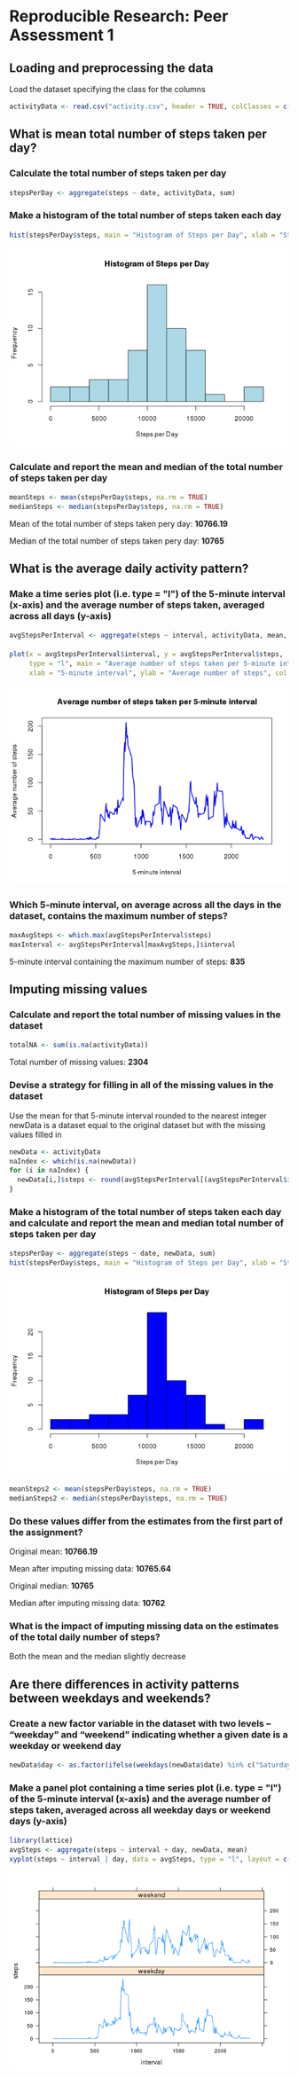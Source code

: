 # Reproducible Research: Peer Assessment 1

## Loading and preprocessing the data

Load the dataset specifying the class for the columns


```r
activityData <- read.csv("activity.csv", header = TRUE, colClasses = c("integer", "Date", "integer"))
```

## What is mean total number of steps taken per day?
### Calculate the total number of steps taken per day

```r
stepsPerDay <- aggregate(steps ~ date, activityData, sum)
```

### Make a histogram of the total number of steps taken each day

```r
hist(stepsPerDay$steps, main = "Histogram of Steps per Day", xlab = "Steps per Day", col = "lightblue", breaks = 10)
```

![](PA1_template_files/figure-html/unnamed-chunk-3-1.png)

### Calculate and report the mean and median of the total number of steps taken per day

```r
meanSteps <- mean(stepsPerDay$steps, na.rm = TRUE)
medianSteps <- median(stepsPerDay$steps, na.rm = TRUE)
```

Mean of the total number of steps taken pery day: **10766.19**

Median of the total number of steps taken pery day: **10765**

## What is the average daily activity pattern?
### Make a time series plot (i.e. type = "l") of the 5-minute interval (x-axis) and the average number of steps taken, averaged across all days (y-axis)

```r
avgStepsPerInterval <- aggregate(steps ~ interval, activityData, mean, na.rm = TRUE)

plot(x = avgStepsPerInterval$interval, y = avgStepsPerInterval$steps, 
     type = "l", main = "Average number of steps taken per 5-minute interval", 
     xlab = "5-minute interval", ylab = "Average number of steps", col = "blue", lwd = 2)
```

![](PA1_template_files/figure-html/unnamed-chunk-5-1.png)

### Which 5-minute interval, on average across all the days in the dataset, contains the maximum number of steps?

```r
maxAvgSteps <- which.max(avgStepsPerInterval$steps)
maxInterval <- avgStepsPerInterval[maxAvgSteps,]$interval
```
5-minute interval containing the maximum number of steps: **835**

## Imputing missing values
### Calculate and report the total number of missing values in the dataset

```r
totalNA <- sum(is.na(activityData))
```

Total number of missing values: **2304**

### Devise a strategy for filling in all of the missing values in the dataset
Use the mean for that 5-minute interval rounded to the nearest integer
newData is a dataset equal to the original dataset but with the missing values filled in

```r
newData <- activityData
naIndex <- which(is.na(newData))
for (i in naIndex) {
  newData[i,]$steps <- round(avgStepsPerInterval[(avgStepsPerInterval$interval == newData[i,]$interval),]$steps)
}
```

### Make a histogram of the total number of steps taken each day and calculate and report the mean and median total number of steps taken per day

```r
stepsPerDay <- aggregate(steps ~ date, newData, sum)
hist(stepsPerDay$steps, main = "Histogram of Steps per Day", xlab = "Steps per Day", col = "blue", breaks = 10)
```

![](PA1_template_files/figure-html/unnamed-chunk-9-1.png)

```r
meanSteps2 <- mean(stepsPerDay$steps, na.rm = TRUE)
medianSteps2 <- median(stepsPerDay$steps, na.rm = TRUE)
```

### Do these values differ from the estimates from the first part of the assignment?
Original mean: **10766.19**

Mean after imputing missing data: **10765.64**

Original median: **10765**

Median after imputing missing data: **10762**

### What is the impact of imputing missing data on the estimates of the total daily number of steps?
Both the mean and the median slightly decrease

## Are there differences in activity patterns between weekdays and weekends?
### Create a new factor variable in the dataset with two levels – “weekday” and “weekend” indicating whether a given date is a weekday or weekend day

```r
newData$day <- as.factor(ifelse(weekdays(newData$date) %in% c("Saturday", "Sunday"), "weekend", "weekday"))
```

### Make a panel plot containing a time series plot (i.e. type = "l") of the 5-minute interval (x-axis) and the average number of steps taken, averaged across all weekday days or weekend days (y-axis)

```r
library(lattice)
avgSteps <- aggregate(steps ~ interval + day, newData, mean)
xyplot(steps ~ interval | day, data = avgSteps, type = "l", layout = c(1, 2))
```

![](PA1_template_files/figure-html/unnamed-chunk-11-1.png)
